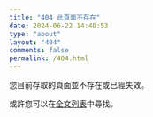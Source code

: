 ```yaml
---
title: "404 此頁面不存在"
date: 2024-06-22 14:40:53
type: "about"
layout: "404"
comments: false
permalink: /404.html
---
```


您目前存取的頁面並不存在或已經失效。

或許您可以在[全文列表](/archives/)中尋找。
